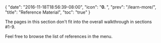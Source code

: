 {
  "date": "2016-11-18T18:56:39-08:00",
  "icon": "<b>0. </b>",
  "prev": "/learn-more/",
  "title": "Reference Material",
  "toc": "true"
}

The pages in this section don't fit into the overall walkthrough in sections #1-9.

Feel free to browse the list of references in the menu.
